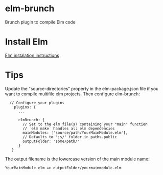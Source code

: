 # elm-brunch
Brunch plugin to compile Elm code

# Install Elm
[Elm instalation instructions](http://elm-lang.org/Install.elm)

# Tips
Update the "source-directories" property in the elm-package.json file if you want to compile multifile elm projects.
Then configure elm-brunch:

```
  // Configure your plugins
    plugins: {
      ...

      elmBrunch: {
        // Set to the elm file(s) containing your "main" function 
        // `elm make` handles all elm dependencies
        mainModules: ['source/path/YourMainModule.elm'],
        // Defaults to 'js/' folder in paths.public
        outputFolder: 'some/path/'
      }
   }

```

The output filename is the lowercase version of the main module name:
```
YourMainModule.elm => outputFolder/yourmainmodule.elm
```
